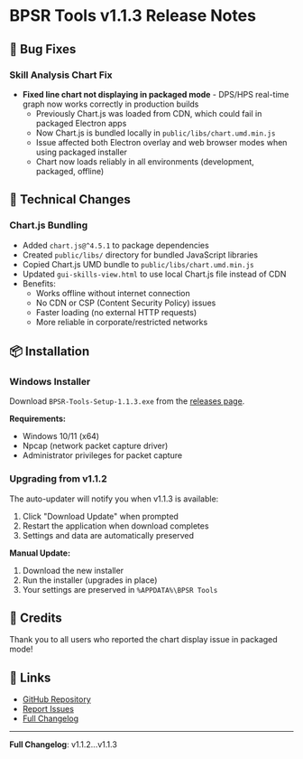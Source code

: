# BPSR Tools v1.1.3 Release Notes

## 🐛 Bug Fixes

### Skill Analysis Chart Fix

- **Fixed line chart not displaying in packaged mode** - DPS/HPS real-time graph now works correctly in production builds
  - Previously Chart.js was loaded from CDN, which could fail in packaged Electron apps
  - Now Chart.js is bundled locally in `public/libs/chart.umd.min.js`
  - Issue affected both Electron overlay and web browser modes when using packaged installer
  - Chart now loads reliably in all environments (development, packaged, offline)

## 🔧 Technical Changes

### Chart.js Bundling

- Added `chart.js@^4.5.1` to package dependencies
- Created `public/libs/` directory for bundled JavaScript libraries
- Copied Chart.js UMD bundle to `public/libs/chart.umd.min.js`
- Updated `gui-skills-view.html` to use local Chart.js file instead of CDN
- Benefits:
  - Works offline without internet connection
  - No CDN or CSP (Content Security Policy) issues
  - Faster loading (no external HTTP requests)
  - More reliable in corporate/restricted networks

## 📦 Installation

### Windows Installer

Download `BPSR-Tools-Setup-1.1.3.exe` from the [releases page](https://github.com/akzios/bpsr-tools/releases/tag/v1.1.3).

**Requirements:**

- Windows 10/11 (x64)
- Npcap (network packet capture driver)
- Administrator privileges for packet capture

### Upgrading from v1.1.2

The auto-updater will notify you when v1.1.3 is available:

1. Click "Download Update" when prompted
2. Restart the application when download completes
3. Settings and data are automatically preserved

**Manual Update:**

1. Download the new installer
2. Run the installer (upgrades in place)
3. Your settings are preserved in `%APPDATA%\BPSR Tools`

## 🙏 Credits

Thank you to all users who reported the chart display issue in packaged mode!

## 🔗 Links

- [GitHub Repository](https://github.com/akzios/bpsr-tools)
- [Report Issues](https://github.com/akzios/bpsr-tools/issues)
- [Full Changelog](./CHANGELOG.md)

---

**Full Changelog**: v1.1.2...v1.1.3
